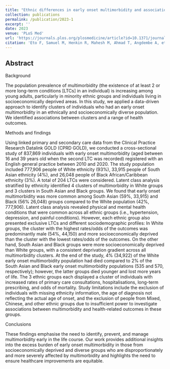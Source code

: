 ```yaml
---
title: "Ethnic differences in early onset multimorbidity and associations with health service use, long-term prescribing, years of life lost, and mortality: A cross-sectional study using clustering in the UK Clinical Practice Research Datalink"
collection: publications
permalink: /publication/2023-1
excerpt: ''
date: 2023
venue: 'PLoS Med'
url: 'https://journals.plos.org/plosmedicine/article?id=10.1371/journal.pmed.1004300'
citation: 'Eto F, Samuel M, Henkin R, Mahesh M, Ahmad T, Angdembe A, et al. (2023) Ethnic differences in early onset multimorbidity and associations with health service use, long-term prescribing, years of life lost, and mortality: A cross-sectional study using clustering in the UK Clinical Practice Research Datalink. PLoS Med 20(10): e1004300. https://doi.org/10.1371/journal.pmed.1004300'
---
```


## Abstract

Background

The population prevalence of multimorbidity (the existence of at least 2 or more long-term conditions [LTCs] in an individual) is increasing among young adults, particularly in minority ethnic groups and individuals living in socioeconomically deprived areas. In this study, we applied a data-driven approach to identify clusters of individuals who had an early onset multimorbidity in an ethnically and socioeconomically diverse population. We identified associations between clusters and a range of health outcomes.

Methods and findings

Using linked primary and secondary care data from the Clinical Practice Research Datalink GOLD (CPRD GOLD), we conducted a cross-sectional study of 837,869 individuals with early onset multimorbidity (aged between 16 and 39 years old when the second LTC was recorded) registered with an English general practice between 2010 and 2020. The study population included 777,906 people of White ethnicity (93%), 33,915 people of South Asian ethnicity (4%), and 26,048 people of Black African/Caribbean ethnicity (3%). A total of 204 LTCs were considered. Latent class analysis stratified by ethnicity identified 4 clusters of multimorbidity in White groups and 3 clusters in South Asian and Black groups. We found that early onset multimorbidity was more common among South Asian (59%, 33,915) and Black (56% 26,048) groups compared to the White population (42%, 777,906). Latent class analysis revealed physical and mental health conditions that were common across all ethnic groups (i.e., hypertension, depression, and painful conditions). However, each ethnic group also presented exclusive LTCs and different sociodemographic profiles: In White groups, the cluster with the highest rates/odds of the outcomes was predominantly male (54%, 44,150) and more socioeconomically deprived than the cluster with the lowest rates/odds of the outcomes. On the other hand, South Asian and Black groups were more socioeconomically deprived than White groups, with a consistent deprivation gradient across all multimorbidity clusters. At the end of the study, 4% (34,922) of the White early onset multimorbidity population had died compared to 2% of the South Asian and Black early onset multimorbidity populations (535 and 570, respectively); however, the latter groups died younger and lost more years of life. The 3 ethnic groups each displayed a cluster of individuals with increased rates of primary care consultations, hospitalisations, long-term prescribing, and odds of mortality. Study limitations include the exclusion of individuals with missing ethnicity information, the age of diagnosis not reflecting the actual age of onset, and the exclusion of people from Mixed, Chinese, and other ethnic groups due to insufficient power to investigate associations between multimorbidity and health-related outcomes in these groups.

Conclusions

These findings emphasise the need to identify, prevent, and manage multimorbidity early in the life course. Our work provides additional insights into the excess burden of early onset multimorbidity in those from socioeconomically deprived and diverse groups who are disproportionately and more severely affected by multimorbidity and highlights the need to ensure healthcare improvements are equitable.